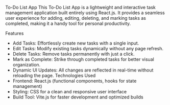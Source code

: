 To-Do List App
This To-Do List App is a lightweight and interactive task management application built entirely using React.js. It provides a seamless user experience for adding, editing, deleting, and marking tasks as completed, making it a handy tool for personal productivity.

Features
- Add Tasks: Effortlessly create new tasks with a single input.
- Edit Tasks: Modify existing tasks dynamically without any page refresh.
- Delete Tasks: Remove tasks permanently with just a click.
- Mark as Complete: Strike through completed tasks for better visual organization.
- Dynamic UI Updates: All changes are reflected in real-time without reloading the page.
Technologies Used
- Frontend: React.js (functional components, hooks for state management)
- Styling: CSS for a clean and responsive user interface
- Build Tool: Vite.js for faster development and optimized builds
